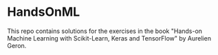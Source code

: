 # HandsOnML

This repo contains solutions for the exercises in the book "Hands-on Machine Learning with Scikit-Learn, Keras and TensorFlow" by Aurelien Geron.